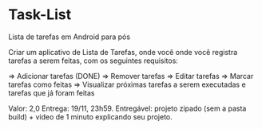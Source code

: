 # Task-List
Lista de tarefas em Android para pós

Criar um aplicativo de Lista de Tarefas, onde você onde você registra tarefas a serem feitas, com os seguintes requisitos:

=> Adicionar tarefas (DONE)
=> Remover tarefas
=> Editar tarefas
=> Marcar tarefas como feitas
=> Visualizar próximas tarefas a serem executadas e tarefas que já foram feitas

Valor: 2,0
Entrega: 19/11, 23h59.
Entregável: projeto zipado (sem a pasta build) + vídeo de 1 minuto explicando seu projeto.
